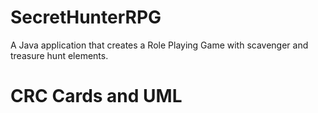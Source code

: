 # SecretHunterRPG
A Java application that creates a Role Playing Game with scavenger and treasure hunt elements.

# CRC Cards and UML


